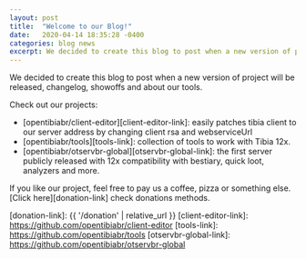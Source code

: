 ```yaml
---
layout: post
title:  "Welcome to our Blog!"
date:   2020-04-14 18:35:28 -0400
categories: blog news
excerpt: We decided to create this blog to post when a new version of project will be released, changelog, showoffs and about our tools.
---
```


We decided to create this blog to post when a new version of project will be released, changelog, showoffs and about our tools.

Check out our projects:
- [opentibiabr/client-editor][client-editor-link]: easily patches tibia client to our server address by changing client rsa and webserviceUrl
- [opentibiabr/tools][tools-link]: collection of tools to work with Tibia 12x.
- [opentibiabr/otservbr-global][otservbr-global-link]: the first server publicly released with 12x compatibility with bestiary, quick loot, analyzers and more.

If you like our project, feel free to pay us a coffee, pizza or something else. [Click here][donation-link] check donations methods.

[donation-link]: {{ '/donation' | relative_url }}
[client-editor-link]: https://github.com/opentibiabr/client-editor
[tools-link]: https://github.com/opentibiabr/tools
[otservbr-global-link]: https://github.com/opentibiabr/otservbr-global
